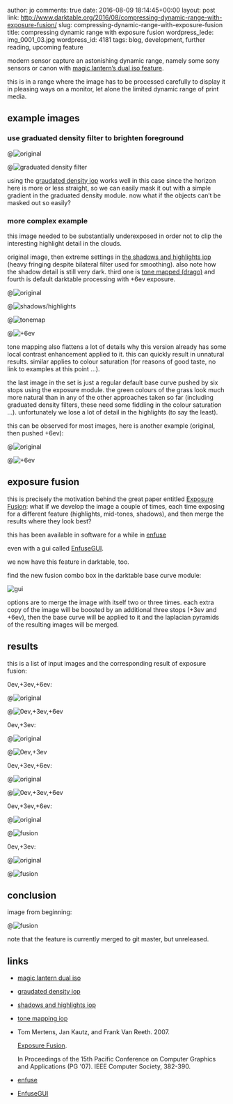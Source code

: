 author: jo
comments: true
date: 2016-08-09 18:14:45+00:00
layout: post
link: http://www.darktable.org/2016/08/compressing-dynamic-range-with-exposure-fusion/
slug: compressing-dynamic-range-with-exposure-fusion
title: compressing dynamic range with exposure fusion
wordpress_lede: img_0001_03.jpg
wordpress_id: 4181
tags: blog, development, further reading, upcoming feature

modern sensor capture an astonishing dynamic range, namely some sony sensors or canon with [magic lantern’s dual iso feature](http://www.magiclantern.fm/forum/?topic=7139.0).

this is in a range where the image has to be processed carefully to display it in pleasing ways on a monitor, let alone the limited dynamic range of print media.

## example images

### use graduated density filter to brighten foreground

@![original](img_0016.jpg "original")

@![graduated density filter](img_0015.jpg "graduated density filter")

using the [graudated density iop](http://www.darktable.org/usermanual/ch03s04s05.html.php#graduated_density) works well in this case since the horizon here is more or less straight, so we can easily mask it out with a simple gradient in the graduated density module. now what if the objects can’t be masked out so easily?

### more complex example

this image needed to be substantially underexposed in order not to clip the interesting highlight detail in the clouds.

original image, then extreme settings in [the shadows and highlights iop](http://www.darktable.org/2012/02/shadow-recovery-revisited/) (heavy fringing despite bilateral filter used for smoothing). also note how the shadow detail is still very dark. third one is [tone mapped (drago)](http://www.darktable.org/usermanual/ch03s04s02.html.php#global_tonemap) and fourth is default darktable processing with +6ev exposure.

@![original](img_0007.jpg "original")

@![shadows/highlights](img_0008.jpg "shadows/highlights")

@![tonemap](img_0008-2.jpg "tonemap")

@![+6ev](img_0008-3.jpg "+6ev")

tone mapping also flattens a lot of details why this version already has some local contrast enhancement applied to it. this can quickly result in unnatural results. similar applies to colour saturation (for reasons of good taste, no link to examples at this point ...).

the last image in the set is just a regular default base curve pushed by six stops using the exposure module.  the green colours of the grass look much more natural than in any of the other approaches taken so far (including graduated density filters, these need some fiddling in the colour saturation ...). unfortunately we lose a lot of detail in the highlights (to say the least).

this can be observed for most images, here is another example (original, then pushed +6ev):

@![original](img_0004.jpg "original")

@![+6ev](img_0005.jpg "+6ev")

## exposure fusion

this is precisely the motivation behind the great paper entitled [Exposure Fusion](http://web.stanford.edu/class/cs231m/project-1/exposure-fusion.pdf): what if we develop the image a couple of times, each time exposing for a different feature (highlights, mid-tones, shadows), and then merge the results where they look best?

this has been available in software for a while in [enfuse](http://wiki.panotools.org/Enfuse)

even with a gui called [EnfuseGUI](http://software.bergmark.com/enfuseGUI/Main.html).

we now have this feature in darktable, too.

find the new fusion combo box in the darktable base curve module:

![gui]({attach}gui.png "gui")

options are to merge the image with itself two or three times. each extra copy of the image will be boosted by an additional three stops (+3ev and +6ev), then the base curve will be applied to it and the laplacian pyramids of the resulting images will be merged.

## results

this is a list of input images and the corresponding result of exposure fusion:

0ev,+3ev,+6ev:

@![original](img_0004-1.jpg "original")

@![0ev,+3ev,+6ev](img_0003.jpg "0ev,+3ev,+6ev")


0ev,+3ev:

@![original](img_0002.jpg "original")

@![0ev,+3ev](img_0001.jpg "0ev,+3ev")


0ev,+3ev,+6ev:

@![original](img_0007-1.jpg "original")

@![0ev,+3ev,+6ev](img_0006.jpg "0ev,+3ev,+6ev")


0ev,+3ev,+6ev:

@![original](img_0010.jpg "original")

@![fusion](img_0009.jpg "fusion")


0ev,+3ev:

@![original](img_0012.jpg "original")

@![fusion](img_0011.jpg "fusion")


## conclusion

image from beginning:

@![fusion](img_0017.jpg "fusion")

note that the feature is currently merged to git master, but unreleased.


## links

* [magic lantern dual iso](http://www.magiclantern.fm/forum/?topic=7139.0)
* [graudated density iop](http://www.darktable.org/usermanual/ch03s04s05.html.php#graduated_density)
* [shadows and highlights iop](http://www.darktable.org/2012/02/shadow-recovery-revisited/)
* [tone mapping iop](http://www.darktable.org/usermanual/ch03s04s02.html.php#global_tonemap)
* Tom Mertens, Jan Kautz, and Frank Van Reeth. 2007.

    [Exposure Fusion](http://web.stanford.edu/class/cs231m/project-1/exposure-fusion.pdf).

    In Proceedings of the 15th Pacific Conference on Computer Graphics and Applications (PG '07). IEEE Computer Society, 382-390.

* [enfuse](http://wiki.panotools.org/Enfuse)
* [EnfuseGUI](http://software.bergmark.com/enfuseGUI/Main.html)
